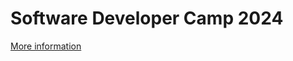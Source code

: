 # Software Developer Camp 2024

[More information](https://www.kodlama.io/p/yazilim-gelistirici-yetistirme-kampi-2024-1)  
